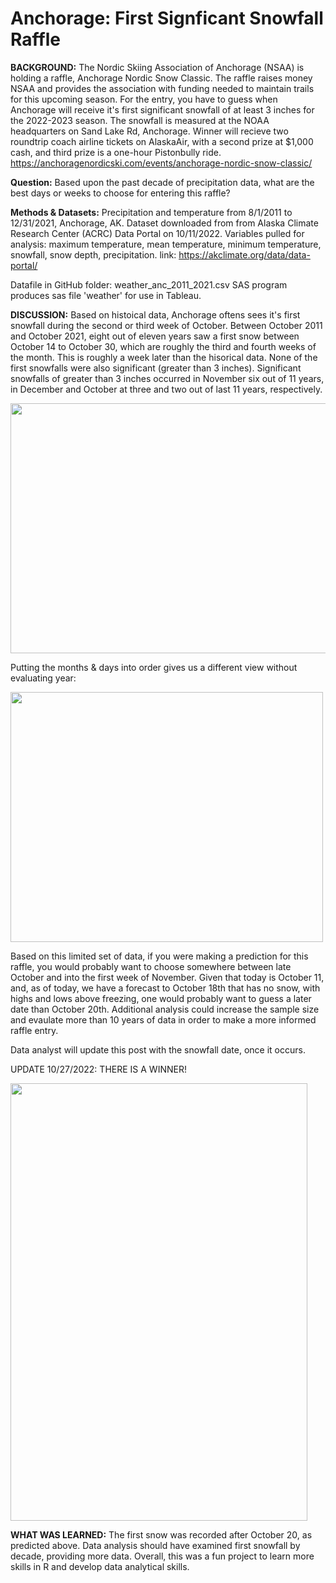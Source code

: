 # Anchorage: First Signficant Snowfall Raffle

**BACKGROUND:** The Nordic Skiing Association of Anchorage (NSAA) is holding a raffle, Anchorage Nordic Snow Classic. The raffle raises money NSAA and provides the association with funding needed to maintain trails for this upcoming season. For the entry, you have to guess when Anchorage will receive it's first significant snowfall of at least 3 inches for the 2022-2023 season. The snowfall is measured at the NOAA headquarters on Sand Lake Rd, Anchorage. Winner will recieve two roundtrip coach airline tickets on AlaskaAir, with a second prize at $1,000 cash, and third prize is a one-hour Pistonbully ride. 
https://anchoragenordicski.com/events/anchorage-nordic-snow-classic/

**Question:** Based upon the past decade of precipitation data, what are the best days or weeks to choose for entering this raffle?

**Methods & Datasets:**
Precipitation and temperature from 8/1/2011 to 12/31/2021, Anchorage, AK. Dataset downloaded from from Alaska Climate Research Center (ACRC) Data Portal on 10/11/2022. 
Variables pulled for analysis: maximum temperature, mean temperature, minimum temperature, snowfall, snow depth, precipitation.
link: https://akclimate.org/data/data-portal/

Datafile in GitHub folder: weather_anc_2011_2021.csv
SAS program produces sas file 'weather' for use in Tableau. 

**DISCUSSION:** Based on histoical data, Anchorage oftens sees it's first snowfall during the second or third week of October.
Between October 2011 and October 2021, eight out of eleven years saw a first snow between October 14 to October 30, which are roughly the third and fourth weeks of the month. This is roughly a week later than the hisorical data. None of the first snowfalls were also significant (greater than 3 inches).  Significant snowfalls of greater than 3 inches occurred in November six out of 11 years, in December and October at three and two out of last 11 years, respectively.

<img src="https://github.com/mapike907/Images/blob/main/Snowfall2.PNG" width="800" height="400" />

Putting the months & days into order gives us a different view without evaluating year:

<img src="https://github.com/mapike907/Images/blob/main/snow1.PNG" width="500" height="400" />

Based on this limited set of data, if you were making a prediction for this raffle, you would probably want to choose somewhere between late October and into the first week of November. Given that today is October 11, and, as of today, we have a forecast to October 18th that has no snow, with highs and lows above freezing, one would probably want to guess a later date than October 20th. Additional analysis could increase the sample size and evaulate more than 10 years of data in order to make a more informed raffle entry.

Data analyst will update this post with the snowfall date, once it occurs.

UPDATE 10/27/2022: THERE IS A WINNER!

<img src="https://github.com/mapike907/Images/blob/main/Capture.JPG?raw=true" width="475" height="700" />

**WHAT WAS LEARNED:** 
The first snow was recorded after October 20, as predicted above. Data analysis should have examined first snowfall by decade, providing more data. Overall, this was a fun project to learn more skills in R and develop data analytical skills. 

